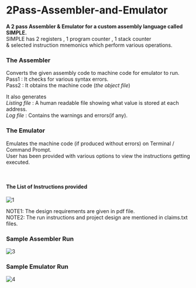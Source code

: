 # 2Pass-Assembler-and-Emulator
**A 2 pass Assembler & Emulator for a custom assembly language called SIMPLE.**<br/>
SIMPLE has 2 registers , 1 program counter , 1 stack counter <br/> & selected instruction mnemonics which perform various operations.
&nbsp;

### The Assembler
Converts the given assembly code to machine code for emulator to run.<br/>
Pass1 : It checks for various syntax errors.<br/>
Pass2 : It obtains the machine code (*the object file*) <br/>

It also generates <br/>
*Listing file* : A human readable file showing what value is  stored at each address.<br/>
_Log file_ : Contains the warnings and errors(if any).<br/>


### The Emulator
Emulates the machine code (if produced without errors) on Terminal / Command Prompt. <br/>
User has been provided with various options to view the instructions getting executed.

&nbsp;

#### The List of Instructions provided

<img src="https://github.com/SunnyChaturvedi/2Pass-Assembler-and-Emulator/blob/main/instructions%20%26%20mnemonics%20used%20in%20SIMPLE/Instruction_set.png" alt="1"/>


NOTE1: The design requirements are given in pdf file.<br/>
NOTE2: The run instructions and project design are mentioned in claims.txt files.<br/>




### Sample Assembler Run

<img src="https://github.com/SunnyChaturvedi/2Pass-Assembler-and-Emulator/blob/main/test_run_pics/test_asm.png" alt="3"/>

### Sample Emulator Run

<img src="https://github.com/SunnyChaturvedi/2Pass-Assembler-and-Emulator/blob/main/test_run_pics/test_emu.png" alt="4" />
